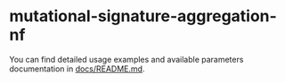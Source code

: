 # mutational-signature-aggregation-nf

You can find detailed usage examples and available parameters documentation in [docs/README.md](docs/README.md).
